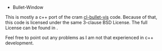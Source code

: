 * Bullet-Window

This is mostly a c++ port of the cram [cl-bullet-vis](https://github.com/cram2/cram/tree/master/cram_3d_world/cl_bullet_vis) code. Because of that, this code is licensed under the same 3-clause BSD License. The full License can be found in <LICENSE>.

Feel free to point out any problems as I am not that experienced in c++ development.
